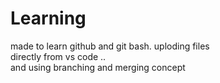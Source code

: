 # Learning
made to learn github and git bash.
uploding files <br>
directly from vs code ..
<br>
and using branching and merging concept
